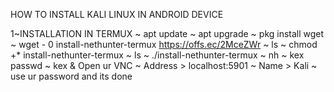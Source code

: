 HOW TO INSTALL KALI LINUX IN ANDROID DEVICE

1~INSTALLATION IN TERMUX
~ apt update
~ apt upgrade
~ pkg install wget
~ wget - 0 install-nethunter-termux https://offs.ec/2MceZWr
~ ls
~ chmod +* install-nethunter-termux 
~ ls
~ ./install-nethunter-termux
~ nh
~ kex passwd
~ kex &
Open ur VNC
~ Address > localhost:5901
~ Name > Kali
~ use ur password and its done
